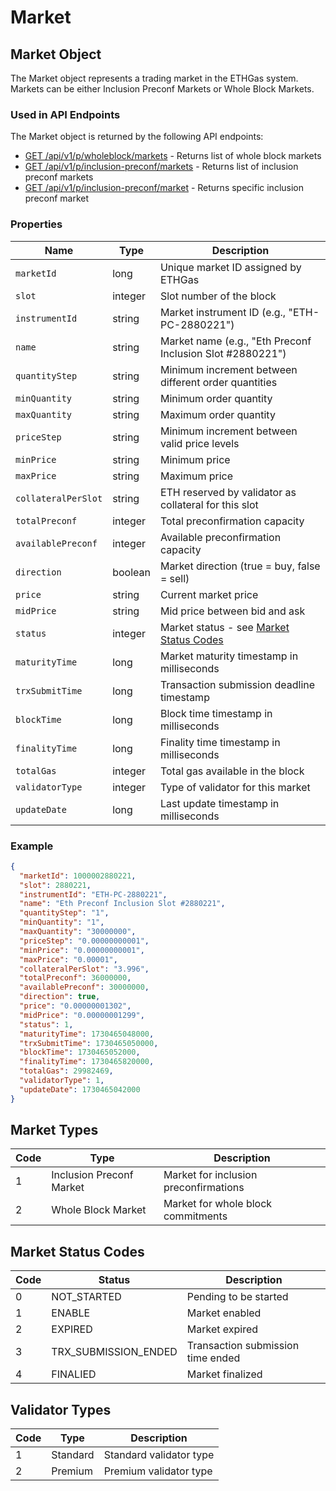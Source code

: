 # Market

## Market Object

The Market object represents a trading market in the ETHGas system. Markets can be either Inclusion Preconf Markets or Whole Block Markets.

### Used in API Endpoints

The Market object is returned by the following API endpoints:

- [GET /api/v1/p/wholeblock/markets](/docs/api/trading/whole-block#get-all-available-whole-block-markets) - Returns list of whole block markets
- [GET /api/v1/p/inclusion-preconf/markets](/docs/api/trading/inclusion-preconf#get-all-available-inclusion-preconf-markets) - Returns list of inclusion preconf markets
- [GET /api/v1/p/inclusion-preconf/market](/docs/api/trading/inclusion-preconf#get-inclusion-preconf-market-by-slot) - Returns specific inclusion preconf market

### Properties

| Name | Type | Description |
|------|------|-------------|
| `marketId` | long | Unique market ID assigned by ETHGas |
| `slot` | integer | Slot number of the block |
| `instrumentId` | string | Market instrument ID (e.g., "ETH-PC-2880221") |
| `name` | string | Market name (e.g., "Eth Preconf Inclusion Slot #2880221") |
| `quantityStep` | string | Minimum increment between different order quantities |
| `minQuantity` | string | Minimum order quantity |
| `maxQuantity` | string | Maximum order quantity |
| `priceStep` | string | Minimum increment between valid price levels |
| `minPrice` | string | Minimum price |
| `maxPrice` | string | Maximum price |
| `collateralPerSlot` | string | ETH reserved by validator as collateral for this slot |
| `totalPreconf` | integer | Total preconfirmation capacity |
| `availablePreconf` | integer | Available preconfirmation capacity |
| `direction` | boolean | Market direction (true = buy, false = sell) |
| `price` | string | Current market price |
| `midPrice` | string | Mid price between bid and ask |
| `status` | integer | Market status - see [Market Status Codes](#market-status-codes) |
| `maturityTime` | long | Market maturity timestamp in milliseconds |
| `trxSubmitTime` | long | Transaction submission deadline timestamp |
| `blockTime` | long | Block time timestamp in milliseconds |
| `finalityTime` | long | Finality time timestamp in milliseconds |
| `totalGas` | integer | Total gas available in the block |
| `validatorType` | integer | Type of validator for this market |
| `updateDate` | long | Last update timestamp in milliseconds |

### Example

```json
{
  "marketId": 1000002880221,
  "slot": 2880221,
  "instrumentId": "ETH-PC-2880221",
  "name": "Eth Preconf Inclusion Slot #2880221",
  "quantityStep": "1",
  "minQuantity": "1",
  "maxQuantity": "30000000",
  "priceStep": "0.00000000001",
  "minPrice": "0.00000000001",
  "maxPrice": "0.00001",
  "collateralPerSlot": "3.996",
  "totalPreconf": 36000000,
  "availablePreconf": 30000000,
  "direction": true,
  "price": "0.00000001302",
  "midPrice": "0.00000001299",
  "status": 1,
  "maturityTime": 1730465048000,
  "trxSubmitTime": 1730465050000,
  "blockTime": 1730465052000,
  "finalityTime": 1730465820000,
  "totalGas": 29982469,
  "validatorType": 1,
  "updateDate": 1730465042000
}
```

## Market Types

| Code | Type | Description |
|------|------|-------------|
| 1 | Inclusion Preconf Market | Market for inclusion preconfirmations |
| 2 | Whole Block Market | Market for whole block commitments |

## Market Status Codes

| Code | Status | Description |
|------|--------|-------------|
| 0 | NOT_STARTED | Pending to be started |
| 1 | ENABLE | Market enabled |
| 2 | EXPIRED | Market expired |
| 3 | TRX_SUBMISSION_ENDED | Transaction submission time ended |
| 4 | FINALIED | Market finalized |

## Validator Types

| Code | Type | Description |
|------|------|-------------|
| 1 | Standard | Standard validator type |
| 2 | Premium | Premium validator type |

